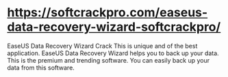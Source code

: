 # https://softcrackpro.com/easeus-data-recovery-wizard-softcrackpro/
EaseUS Data Recovery Wizard Crack This is unique and of the best application. EaseUS Data Recovery Wizard helps you to back up your data. This is the premium and trending software. You can easily back up your data from this software. 
